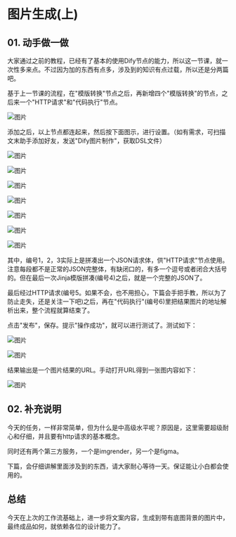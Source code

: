 # 图片生成(上)

## **01.** 动手做一做

大家通过之前的教程，已经有了基本的使用Dify节点的能力，所以这一节课，就一次性多来点。不过因为加的东西有点多，涉及到的知识有点过载，所以还是分两篇吧。

基于上一节课的流程，在"模版转换"节点之后，再新增四个"模版转换"的节点，之后来一个"HTTP请求"和"代码执行"节点。

![图片](_assets/0d14ce3eedea77d773b92fe5a27a4b5f_MD5.webp)

添加之后，以上节点都连起来，然后按下面图示，进行设置。（如有需求，可扫描文末助手添加好友，发送"Dify图片制作"，获取DSL文件）

![图片](_assets/c527b6694169bbc634177a7a1b24f564_MD5.webp)

![图片](_assets/54a3c02b4b7dedf252e301ccdd676f6b_MD5.webp)

![图片](_assets/95da26fd068756de55539637ae54932d_MD5.webp)

![图片](_assets/0d45b48246b96b4e1808897e8767a671_MD5.webp)

![图片](_assets/120db15865218ca41b71ad43f8d0c97c_MD5.webp)

![图片](_assets/0a6891991514717de0a7d66d478f7445_MD5.webp)

![图片](_assets/8d5ffa9edf3c68b87bc0c90f57dc42ed_MD5.webp)

其中，编号1，2，3实际上是拼凑出一个JSON请求体，供"HTTP请求"节点使用。注意每段都不是正常的JSON完整体，有缺闭口的，有多一个逗号或者闭合大括号的。但在最后一次Jinja模版拼凑(编号4)之后，就是一个完整的JSON了。

最后经过HTTP请求(编号5。如果不会，也不用担心，下篇会手把手教，所以为了防止走失，还是关注一下吧)之后，再在"代码执行"(编号6)里把结果图片的地址解析出来，整个流程就算结束了。

点击"发布"，保存。提示"操作成功"，就可以进行测试了。测试如下：

![图片](_assets/fb805527e01fbb66788a543d75a8cc34_MD5.webp)

![图片](_assets/7b3216194cedeaa8bcba91fd57b0a772_MD5.webp)

结果输出是一个图片结果的URL。手动打开URL得到一张图内容如下：

![图片](_assets/66005b20465adbb40b5961458c0782ea_MD5.webp)

## **02.** 补充说明

今天的任务，一样非常简单，但为什么是中高级水平呢？原因是，这里需要超级耐心和仔细，并且要有http请求的基本概念。

同时还有两个第三方服务，一个是imgrender，另一个是figma。

下篇，会仔细讲解里面涉及到的东西，请大家耐心等待一天。保证能让小白都会使用的。

## **总结**

今天在上次的工作流基础上，进一步将文案内容，生成到带有底图背景的图片中，最终成品如何，就依赖各位的设计能力了。